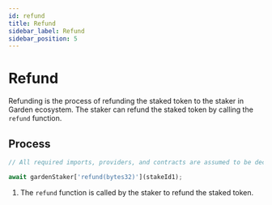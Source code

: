 ```yaml
---
id: refund
title: Refund
sidebar_label: Refund
sidebar_position: 5
---
```


# Refund

Refunding is the process of refunding the staked token to the staker in Garden ecosystem. The staker can refund the staked token by calling the `refund` function.

## Process

```typescript
// All required imports, providers, and contracts are assumed to be declared here

await gardenStaker['refund(bytes32)'](stakeId1);
```

1. The `refund` function is called by the staker to refund the staked token.
